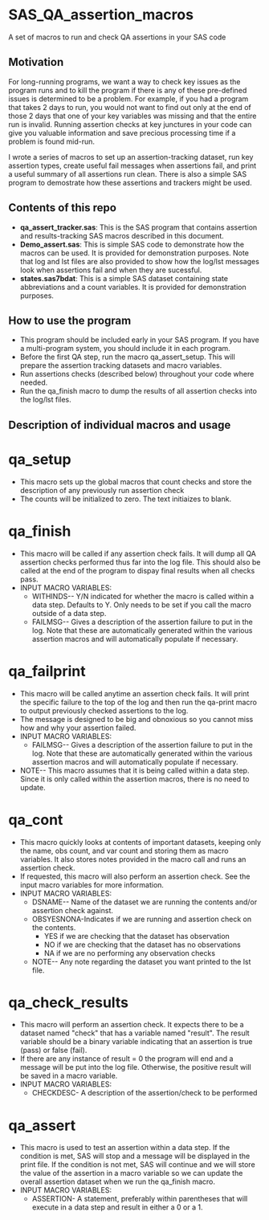 # SAS_QA_assertion_macros
A set of macros to run and check QA assertions in your SAS code

## Motivation
For long-running programs, we want a way to check key issues as the program runs and to kill the program if there is any of these pre-defined issues is determined to be a problem.  For example, if you had a program that takes 2 days to run, you would not want to find out only at the end of those 2 days that one of your key variables was missing and that the entire run is invalid.  Running assertion checks at key junctures in your code can give you valuable information and save precious processing time if a problem is found mid-run.

I wrote a series of macros to set up an assertion-tracking dataset, run key assertion types, create useful fail messages when assertions fail, and print a useful summary of all assertions run clean. There is also a simple SAS program to demostrate how these assertions and trackers might be used.

## Contents of this repo
* **qa_assert_tracker.sas**:  This is the SAS program that contains assertion and results-tracking SAS macros described in this document.
* **Demo_assert.sas**: This is simple SAS code to demonstrate how the macros can be used. It is provided for demonstration purposes.  Note that log and lst files are also provided to show how the log/lst messages look when assertions fail and when they are sucessful.
* **states.sas7bdat**: This is a simple SAS dataset containing state abbreviations and a count variables. It is provided for demonstration purposes. 

## How to use the program
* This program should be included early in your SAS program.  If you have a multi-program system, you should include it in each program.
* Before the first QA step, run the macro qa_assert_setup.  This will prepare the assertion tracking datasets and macro variables.
* Run assertions checks (described below) throughout your code where needed.
* Run the qa_finish macro to dump the results of all assertion checks into the log/lst files.

## Description of individual macros and usage

# qa_setup
* This macro sets up the global macros that count checks and store the description of any previously run assertion check
* The counts will be initialized to zero.  The text initiaizes to blank.

# qa_finish
* This macro will be called if any assertion check fails.  It will dump all QA assertion checks performed thus far into the log file.  This should also be called at the end of the program to dispay final results when all checks pass.
* INPUT MACRO VARIABLES:
    * WITHINDS-- Y/N indicated for whether the macro is called within a data step. Defaults to Y. Only needs to be set if you call the macro outside of a data step.                                                  
    * FAILMSG--  Gives a description of the assertion failure to put in the log. Note that these are automatically generated within the various assertion macros and will automatically populate if necessary. 

# qa_failprint
* This macro will be called anytime an assertion check fails.  It will print the specific failure to the top of the log and then run the qa-print macro to output previously checked assertions to the log. 
* The message is designed to be big and obnoxious so you cannot miss how and why your assertion failed.
* INPUT MACRO VARIABLES:                                                        
    * FAILMSG--  Gives a description of the assertion failure to put in the log.  Note that these are automatically generated within the various assertion macros and will automatically populate if necessary.   
* NOTE-- This macro assumes that it is being called within a data step. Since it is only called within the assertion macros, there is no need to update.

# qa_cont
* This macro quickly looks at contents of important datasets, keeping only the name, obs count, and var count and storing them as macro variables. It also stores notes provided in the macro call and runs an assertion check.
* If requested, this macro will also perform an assertion check.  See the input macro variables for more information.
* INPUT MACRO VARIABLES: 
    * DSNAME--   Name of the dataset we are running the contents and/or assertion check against.                                                   
    * OBSYESNONA-Indicates if we are running and assertion check on the contents. 
        * YES if we are checking that the dataset has observation
        * NO if we are checking that the dataset has no observations
        * NA if we are no performing any observation checks
    * NOTE-- Any note regarding the dataset you want printed to the lst file. 

# qa_check_results
* This macro will perform an assertion check.  It expects there to be a dataset named "check" that has a variable named "result".  The result variable should be a binary variable indicating that an assertion is true (pass) or false (fail).  
* If there are any instance of result = 0 the program will end and a message will be put into the log file.  Otherwise, the positive result will be saved in a macro variable.                                                          
* INPUT MACRO VARIABLES:                                                        
    * CHECKDESC- A description of the assertion/check to be performed             

# qa_assert
* This macro is used to test an assertion within a data step.  If the condition is met, SAS will stop and a message will be displayed in the print file.  If the condition is not met, SAS will continue and we will store the value of the assertion in a macro variable so we can update the overall assertion dataset when we run the qa_finish macro.
* INPUT MACRO VARIABLES:                                                        
    * ASSERTION- A statement, preferably within parentheses that will execute in a data step and result in either a 0 or a 1. 
               
